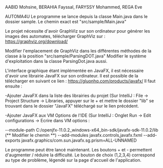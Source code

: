 AABID Mohsine, BERAHIA Fayssal, FARYSSY Mohammed, REGA Eve

AUTOMA4U
Le programme se lance depuis la classe Main.java dans le dossier sample. Le chemin exact est "src/sample/Main.java"

Le projet nécessite d'avoir GraphViz sur son ordinateur pour générer les images des automates, télécharger GraphViz sur :
https://graphviz.org/download/

Modifier l'emplacement de GraphViz dans les différentes méthodes de la classe à la position "src/sample/ParsingDOT.java"
Modifier le système d'exploitation dans la classe ParsingDot.java aussi.

L'interface graphique étant implémentée en JavaFX, il est nécessaire d'avoir une librairie JavaFX sur son ordinateur.
Il est possible de la télécharger en suivant ce lien : https://gluonhq.com/products/javafx/
Il faut ensuite :

-Ajouter JavaFX dans la liste des librairies du projet (Sur IntelliJ : File -> Project Structure -> Libraries, appuyer sur le + et mettre le dossier "lib" se trouvant dans le dossier "JavaFX" téléchargé sur le lien précédent.

-Ajouter JavaFX aux VM Options de l'IDE (Sur IntelliJ : Onglet Run -> Edit configurations -> Ecrire dans VM options :

--module-path
C:/openjfx-11.0.2_windows-x64_bin-sdk/javafx-sdk-11.0.2/lib (** Modifier le chemin **)
--add-modules
javafx.controls,javafx.fxml
--add-exports
javafx.graphics/com.sun.javafx.sg.prism=ALL-UNNAMED

Le programme peut être lancé maintenant. Les boutons + et - permettent d'augmenter / réduire la difficulté. Le bouton de choix (1,2,3,4) correspond au type de problème, légendé sur la page d'accueil de l'application.
